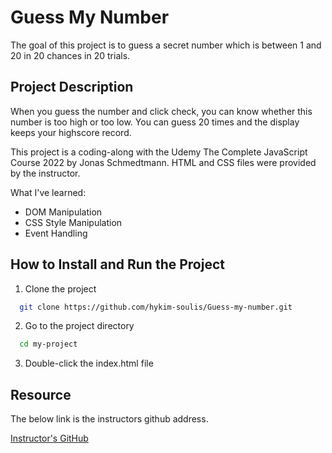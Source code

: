 # Guess My Number

The goal of this project is to guess a secret number which is between 1 and 20 in 20 chances in 20 trials.

## Project Description

When you guess the number and click check, you can know whether this number is too high or too low. You can guess 20 times and the display keeps your highscore record.

This project is a coding-along with the Udemy The Complete JavaScript Course 2022 by Jonas Schmedtmann. HTML and CSS files were provided by the instructor.

What I've learned:

- DOM Manipulation
- CSS Style Manipulation
- Event Handling

## How to Install and Run the Project

1. Clone the project

```bash
  git clone https://github.com/hykim-soulis/Guess-my-number.git
```

2. Go to the project directory

```bash
  cd my-project
```

3. Double-click the index.html file

## Resource

The below link is the instructors github address.

[Instructor's GitHub](https://github.com/jonasschmedtmann/complete-javascript-course.git)
